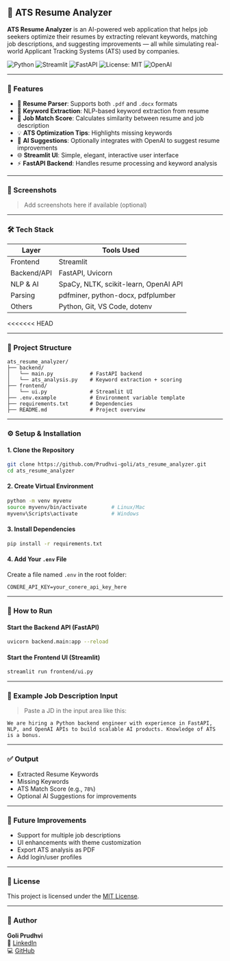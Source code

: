 ## 📄 ATS Resume Analyzer

**ATS Resume Analyzer** is an AI-powered web application that helps job seekers optimize their resumes by extracting relevant keywords, matching job descriptions, and suggesting improvements — all while simulating real-world Applicant Tracking Systems (ATS) used by companies.

![Python](https://img.shields.io/badge/python-3.10-blue)
![Streamlit](https://img.shields.io/badge/built%20with-streamlit-orange)
![FastAPI](https://img.shields.io/badge/api-fastapi-green)
![License: MIT](https://img.shields.io/badge/license-MIT-brightgreen)
![OpenAI](https://img.shields.io/badge/powered%20by-openai-ff69b4)

---

### 🚀 Features

- 📄 **Resume Parser**: Supports both `.pdf` and `.docx` formats
- 🧠 **Keyword Extraction**: NLP-based keyword extraction from resume
- 🧾 **Job Match Score**: Calculates similarity between resume and job description
- 💡 **ATS Optimization Tips**: Highlights missing keywords
- 🤖 **AI Suggestions**: Optionally integrates with OpenAI to suggest resume improvements
- 🌐 **Streamlit UI**: Simple, elegant, interactive user interface
- ⚡ **FastAPI Backend**: Handles resume processing and keyword analysis

---

### 📸 Screenshots

> Add screenshots here if available (optional)

---

### 🛠️ Tech Stack

| Layer        | Tools Used                           |
|--------------|---------------------------------------|
| Frontend     | Streamlit                            |
| Backend/API  | FastAPI, Uvicorn                     |
| NLP & AI     | SpaCy, NLTK, scikit-learn, OpenAI API|
| Parsing      | pdfminer, python-docx, pdfplumber    |
| Others       | Python, Git, VS Code, dotenv         |
<<<<<<< HEAD

---

### 📁 Project Structure

```
ats_resume_analyzer/
├── backend/
│   └── main.py            # FastAPI backend
│   └── ats_analysis.py    # Keyword extraction + scoring
├── frontend/
│   └── ui.py              # Streamlit UI
├── .env.example           # Environment variable template
├── requirements.txt       # Dependencies
├── README.md              # Project overview
```

---

### ⚙️ Setup & Installation

#### 1. Clone the Repository

```bash
git clone https://github.com/Prudhvi-goli/ats_resume_analyzer.git
cd ats_resume_analyzer
```

#### 2. Create Virtual Environment

```bash
python -m venv myvenv
source myvenv/bin/activate        # Linux/Mac
myvenv\Scripts\activate           # Windows
```

#### 3. Install Dependencies

```bash
pip install -r requirements.txt
```

#### 4. Add Your `.env` File

Create a file named `.env` in the root folder:

```env
CONERE_API_KEY=your_conere_api_key_here
```
---

### 🚦 How to Run

#### Start the Backend API (FastAPI)
```bash
uvicorn backend.main:app --reload
```

#### Start the Frontend UI (Streamlit)
```bash
streamlit run frontend/ui.py
```

---

### 🧪 Example Job Description Input
> Paste a JD in the input area like this:

```text
We are hiring a Python backend engineer with experience in FastAPI, NLP, and OpenAI APIs to build scalable AI products. Knowledge of ATS is a bonus.
```

---

### ✅ Output

- Extracted Resume Keywords
- Missing Keywords
- ATS Match Score (e.g., `78%`)
- Optional AI Suggestions for improvements

---

### 📌 Future Improvements

- Support for multiple job descriptions
- UI enhancements with theme customization
- Export ATS analysis as PDF
- Add login/user profiles

---

### 📝 License

This project is licensed under the [MIT License](LICENSE).

---

### 👤 Author

**Goli Prudhvi**  
🔗 [LinkedIn](https://www.linkedin.com/in/prudhvi-goli/)  
💻 [GitHub](https://github.com/Prudhvi-goli)

